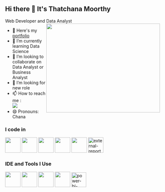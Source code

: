## Hi there 👋 It's Thatchana Moorthy

Web Developer and Data Analyst
<img align="right" width="370" height="290" src="https://i.pinimg.com/originals/47/f0/34/47f0342cec72b800463bf003eac1257e.gif">
- 🔭 Here's my [portfolio](https://github.com/ThatchanaMoorthy/Portfolio)                                                 
- 🌱 I’m currently learning Data Science
- 👯 I’m looking to collaborate on Data Analyst or Business Analyst
- 🤔 I’m looking for new role
- 📫 How to reach me :
<br />  [<img src="https://img.shields.io/badge/LinkedIn-0077B5?style=for-the-badge&logo=linkedin&logoColor=white" />](https://www.linkedin.com/in/thatchana-moorthy-g-974b69303?lipi=urn%3Ali%3Apage%3Ad_flagship3_profile_view_base_contact_details%3Bg%2FPSvSn5TjurzADS9qv3aw%3D%3D)
- 😄 Pronouns: Chana
### I code in
<img height="50" width="50" src="https://img.icons8.com/color/48/000000/python.png" />    <img height="50" width="50" src="https://img.icons8.com/color/48/000000/html-5.png" /> <img height="50" width="50" src="https://img.icons8.com/color/48/000000/css3.png" /> <img height="50" width="50" src="https://img.icons8.com/color/48/000000/javascript.png"/>  <img height="50" width="50" src="https://img.icons8.com/color/48/000000/mysql-logo.png"/> <img width="50" height="50" src="https://img.icons8.com/external-itim2101-lineal-color-itim2101/64/external-report-marketplace-itim2101-lineal-color-itim2101.png" alt="external-report-marketplace-itim2101-lineal-color-itim2101"/>

### IDE and Tools I Use
<img height="50" width="50" src="https://img.icons8.com/color/48/000000/visual-studio-code-2019.png"/> <img height="50" width="50" src="https://img.icons8.com/color/48/000000/pycharm.png"/>  <img height="50" width="50" src="https://img.icons8.com/dusk/64/000000/anaconda.png"/> <img height="50" src="https://img.icons8.com/officel/480/null/java-eclipse.png"/> <img width="48" height="48" src="https://img.icons8.com/fluency/48/power-bi-2021.png" alt="power-bi-2021"/>

